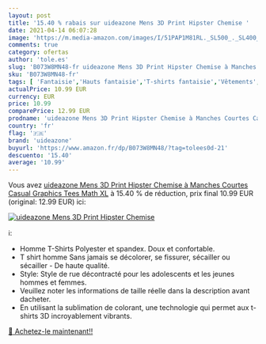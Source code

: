 ```yaml
---
layout: post
title: '15.40 % rabais sur uideazone Mens 3D Print Hipster Chemise '
date: 2021-04-14 06:07:28
image: 'https://m.media-amazon.com/images/I/51PAP1M81RL._SL500_._SL400_.jpg'
comments: true
category: ofertas
author: 'tole.es'
slug: 'B073W8MN48-fr uideazone Mens 3D Print Hipster Chemise à Manches Courtes...'
sku: 'B073W8MN48-fr'
tags: [ 'Fantaisie','Hauts fantaisie','T-shirts fantaisie','Vêtements','Vêtements techniques et spéciaux','uideazone', ]
actualPrice: 10.99 EUR
currency: EUR
price: 10.99
comparePrice: 12.99 EUR
prodname: 'uideazone Mens 3D Print Hipster Chemise à Manches Courtes Casual Graphics Tees  Math  XL'
country: 'fr'
flag: '🇫🇷'
brand: 'uideazone'
buyurl: 'https://www.amazon.fr/dp/B073W8MN48/?tag=tolees0d-21'
descuento: '15.40'
average: '10.99'
---
```


Vous avez [uideazone Mens 3D Print Hipster Chemise à Manches Courtes Casual Graphics Tees  Math  XL](https://www.amazon.fr/dp/B073W8MN48/?tag=tolees0d-21)  à  15.40 % de réduction, prix final  10.99 EUR (original: 12.99 EUR) ici:

[![uideazone Mens 3D Print Hipster Chemise ](https://m.media-amazon.com/images/I/51PAP1M81RL._SL500_._SL400_.jpg)](https://www.amazon.fr/dp/B073W8MN48/?tag=tolees0d-21)

ℹ️:

- Homme T-Shirts Polyester et spandex. Doux et confortable.
- T shirt homme Sans jamais se décolorer, se fissurer, sécailler ou sécailler - De haute qualité.
- Style: Style de rue décontracté pour les adolescents et les jeunes hommes et femmes.
- Veuillez noter les informations de taille réelle dans la description avant dacheter.
- En utilisant la sublimation de colorant, une technologie qui permet aux t-shirts 3D incroyablement vibrants.

[🛒 Achetez-le maintenant!!](https://www.amazon.fr/dp/B073W8MN48/?tag=tolees0d-21)
